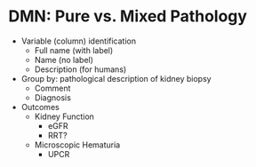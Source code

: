 # DMN: Pure vs. Mixed Pathology
- Variable (column) identification
  - Full name (with label)
  - Name (no label)
  - Description (for humans)
- Group by: pathological description of kidney biopsy
  - Comment
  - Diagnosis
- Outcomes
  - Kidney Function
    - eGFR
    - RRT?
  - Microscopic Hematuria
    - UPCR
